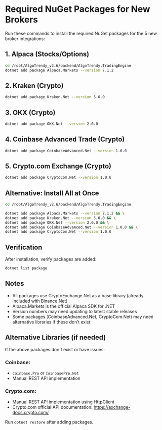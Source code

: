# Required NuGet Packages for New Brokers

Run these commands to install the required NuGet packages for the 5 new broker integrations:

## 1. Alpaca (Stocks/Options)
```bash
cd /root/AlgoTrendy_v2.6/backend/AlgoTrendy.TradingEngine
dotnet add package Alpaca.Markets --version 7.1.2
```

## 2. Kraken (Crypto)
```bash
dotnet add package Kraken.Net --version 5.0.0
```

## 3. OKX (Crypto)
```bash
dotnet add package OKX.Net --version 2.0.0
```

## 4. Coinbase Advanced Trade (Crypto)
```bash
dotnet add package CoinbaseAdvanced.Net --version 1.0.0
```

## 5. Crypto.com Exchange (Crypto)
```bash
dotnet add package CryptoCom.Net --version 1.0.0
```

## Alternative: Install All at Once
```bash
cd /root/AlgoTrendy_v2.6/backend/AlgoTrendy.TradingEngine

dotnet add package Alpaca.Markets --version 7.1.2 && \
dotnet add package Kraken.Net --version 5.0.0 && \
dotnet add package OKX.Net --version 2.0.0 && \
dotnet add package CoinbaseAdvanced.Net --version 1.0.0 && \
dotnet add package CryptoCom.Net --version 1.0.0
```

## Verification
After installation, verify packages are added:
```bash
dotnet list package
```

## Notes
- All packages use CryptoExchange.Net as a base library (already included with Binance.Net)
- Alpaca.Markets is the official Alpaca SDK for .NET
- Version numbers may need updating to latest stable releases
- Some packages (CoinbaseAdvanced.Net, CryptoCom.Net) may need alternative libraries if these don't exist

## Alternative Libraries (if needed)

If the above packages don't exist or have issues:

### Coinbase:
- `Coinbase.Pro` or `CoinbasePro.Net`
- Manual REST API implementation

### Crypto.com:
- Manual REST API implementation using HttpClient
- Crypto.com official API documentation: https://exchange-docs.crypto.com/

Run `dotnet restore` after adding packages.
